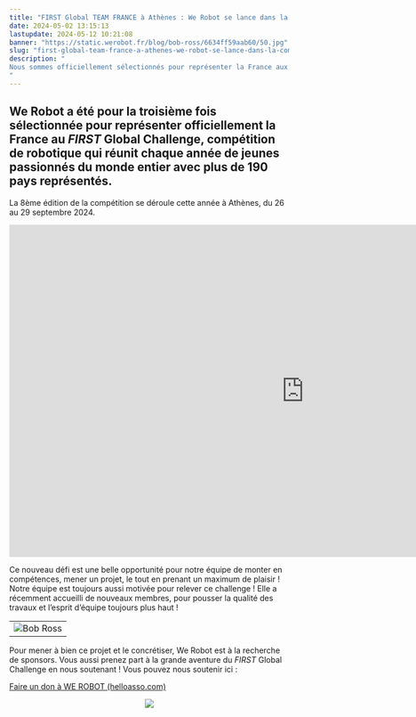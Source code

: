 ```yaml
---
title: "FIRST Global TEAM FRANCE à Athènes : We Robot se lance dans la compétition ! "
date: 2024-05-02 13:15:13
lastupdate: 2024-05-12 10:21:08
banner: "https://static.werobot.fr/blog/bob-ross/6634ff59aab60/50.jpg"
slug: "first-global-team-france-a-athenes-we-robot-se-lance-dans-la-competition"
description: " 
Nous sommes officiellement sélectionnés pour représenter la France aux 8ème « Jeux Olympiques » de la robotique du FIRST Global Challenge à Athènes du 26 au 29 septembre 2024
"
---
```

## We Robot a été pour la troisième fois sélectionnée pour représenter officiellement la France au <i>FIRST</i> Global Challenge, compétition de robotique qui réunit chaque année de jeunes passionnés du monde entier avec plus de 190 pays représentés. 

La 8ème édition de la compétition se déroule cette année à Athènes, du 26 au 29 septembre 2024.

<iframe class="youtube-player" width="1060" height="597" src="https://www.youtube.com/embed/MAF51J53uoE?
version=3&amp;rel=1&amp;showsearch=0&amp;showinfo=1&amp;iv_load_policy=1&amp;fs=1&amp;hl=fr-FR&amp;autohide=2&amp;wmode=transparent" allowfullscreen="true" style="border:0;" sandbox="allow-scripts allow-same-origin allow-popups allow-presentation allow-popups-to-escape-sandbox"></iframe>
 
Ce nouveau défi est une belle opportunité pour notre équipe de monter en compétences, mener un projet, le tout en prenant un maximum de plaisir ! Notre équipe est toujours aussi motivée pour relever ce challenge ! Elle a récemment accueilli de nouveaux membres, pour pousser la qualité des travaux et l’esprit d’équipe toujours plus haut !

<center>
<table>
    <tr>
        <td><img src="https://static.werobot.fr/blog/bob-ross/663bcd683a3f0/75.png" alt="Bob Ross"></td>
    </tr>
</table>
</center>

Pour mener à bien ce projet et le concrétiser, We Robot est à la recherche de sponsors. Vous aussi prenez part à la grande aventure du <i>FIRST</i> Global Challenge en nous soutenant ! Vous pouvez nous soutenir ici :
<!--hyperlien vers une page Web-->
<a href="https://www.helloasso.com/associations/we-robot/formulaires/1"
   title="soutenir We Robot">  

Faire un don à WE ROBOT (helloasso.com)
</a>

<center>
<div style="width: 200px">
<img src="https://static.werobot.fr/blog/bob-ross/6509b99fa50d9/50.jpg">
</div>
</center>

    